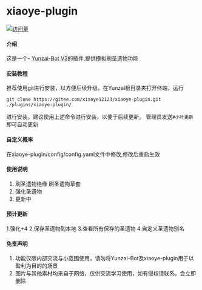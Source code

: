 # xiaoye-plugin
[![访问量](https://profile-counter.glitch.me/xiaoye-plugin/count.svg)](https://gitee.com/xiaoye12123/xiaoye-plugin.git)

#### 介绍
这是一个- [Yunzai-Bot V3](https://gitee.com/Le-niao/Yunzai-Bot)的插件,提供模拟刷圣遗物功能


#### 安装教程

推荐使用git进行安装，以方便后续升级。在Yunzai根目录夹打开终端，运行

```base
git clone https://gitee.com/xiaoye12123/xiaoye-plugin.git ./plugins/xiaoye-plugin/
```
进行安装。建议使用上述命令进行安装，以便于后续更新。 管理员发送`#小叶更新`即可自动更新

#### 自定义概率

在xiaoye-plugin/config/config.yaml文件中修改,修改后重启生效

#### 使用说明

1.  刷圣遗物绝缘   刷圣遗物草套
2.  强化圣遗物
3.  更新中

#### 预计更新

1.强化+4
2.保存圣遗物到本地
3.查看所有保存的圣遗物
4.自定义圣遗物别名

#### 免责声明

1. 功能仅限内部交流与小范围使用，请勿将Yunzai-Bot及xiaoye-plugin用于以盈利为目的的场景
2. 图片与其他素材均来自于网络，仅供交流学习使用，如有侵权请联系，会立即删除